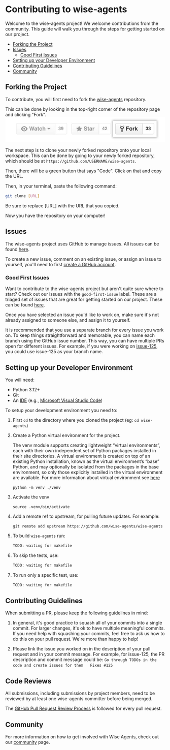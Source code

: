 Contributing to wise-agents
==================================

Welcome to the wise-agents project! We welcome contributions from the community. This guide will walk you through the steps for getting started on our project.

- [Forking the Project](#forking-the-project)
- [Issues](#issues)
  - [Good First Issues](#good-first-issues)
- [Setting up your Developer Environment](#setting-up-your-developer-environment)
- [Contributing Guidelines](#contributing-guidelines)
- [Community](#community)


## Forking the Project 
To contribute, you will first need to fork the [wise-agents](https://github.com/wise-agents/wise-agents) repository. 

This can be done by looking in the top-right corner of the repository page and clicking "Fork".
![fork](/docs/images/fork.jpg)

The next step is to clone your newly forked repository onto your local workspace. This can be done by going to your newly forked repository, which should be at `https://github.com/USERNAME/wise-agents`. 

Then, there will be a green button that says "Code". Click on that and copy the URL.



Then, in your terminal, paste the following command:
```bash
git clone [URL]
```
Be sure to replace [URL] with the URL that you copied.

Now you have the repository on your computer!

## Issues
The wise-agents project uses GitHub to manage issues. All issues can be found [here](https://github.com/wise-agents/wise-agents/issues). 

To create a new issue, comment on an existing issue, or assign an issue to yourself, you'll need to first [create a GitHub account](https://github.com/).


### Good First Issues
Want to contribute to the wise-agents project but aren't quite sure where to start? Check out our issues with the `good-first-issue` label. These are a triaged set of issues that are great for getting started on our project. These can be found [here](https://github.com/wise-agents/wise-agents/labels/good%20first%20issue). 

Once you have selected an issue you'd like to work on, make sure it's not already assigned to someone else, and assign it to yourself.

It is recommended that you use a separate branch for every issue you work on. To keep things straightforward and memorable, you can name each branch using the GitHub issue number. This way, you can have multiple PRs open for different issues. For example, if you were working on [issue-125](https://github.com/wise-agents/wise-agents/issues/125), you could use issue-125 as your branch name.

## Setting up your Developer Environment
You will need:

* Python 3.12+
* Git
* An [IDE](https://en.wikipedia.org/wiki/Comparison_of_integrated_development_environments#Python)
(e.g., [Microsoft Visual Studio Code](https://code.visualstudio.com/))

To setup your development environment you need to:

1. First `cd` to the directory where you cloned the project (eg: `cd wise-agents`)

2. Create a Python virtual environment for the project.

    The venv module supports creating lightweight “virtual  environments”, each with their own independent set of Python packages installed in their site directories. A virtual environment is created on top of an existing Python installation, known as the virtual environment’s “base” Python, and may optionally be isolated from the packages in the base environment, so only those explicitly installed in the virtual environment are available.
For more information about virtual environment see [here](https://docs.python.org/3/library/venv.html)

    ```
    python -m venv ./venv
    ```

3. Activate the venv
    ```
    source .venv/bin/activate
    ```
4. Add a remote ref to upstream, for pulling future updates.
For example:

    ```
    git remote add upstream https://github.com/wise-agents/wise-agents
    ```
5. To build `wise-agents` run:
    ```bash
    TODO: waiting for makefile
    ```

6. To skip the tests, use:

    ```bash
    TODO: waiting for makefile
    ```

7. To run only a specific test, use:

    ```bash
    TODO: waiting for makefile
    ```


## Contributing Guidelines

When submitting a PR, please keep the following guidelines in mind:

1. In general, it's good practice to squash all of your commits into a single commit. For larger changes, it's ok to have multiple meaningful commits. If you need help with squashing your commits, feel free to ask us how to do this on your pull request. We're more than happy to help!

2. Please link the issue you worked on in the description of your pull request and in your commit message. For example, for issue-125, the PR description and commit message could be: ```Go through TODOs in the code and create issues for them  
Fixes #125```


## Code Reviews

All submissions, including submissions by project members, need to be reviewed by at least one wise-agents committer before being merged.

The [GitHub Pull Request Review Process](https://docs.github.com/en/pull-requests/collaborating-with-pull-requests/reviewing-changes-in-pull-requests/about-pull-request-reviews) is followed for every pull request.


## Community
For more information on how to get involved with Wise Agents, check out our [community](https://wise-agents.github.io/community/) page.